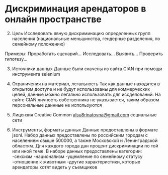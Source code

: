 # Дискриминация арендаторов в онлайн пространстве

2. Цель
Исследовать явную дискриминацию определенных групп населения (национальные меньшинства, гендерные разделения, по семейному положению)

Примеры:
Проработать сценарий...
Исследовать...
Выявить...
Проверить гипотезу...

3. Источники данных
Данные были скачены из сайта CIAN при помощи инструмента selenium

4. Ограничения на материал, легальность
Так как данные находятся в открытом доступе и не будут использованы для коммерческих целей, данные можно легально
использовать для иссделований. На сайте CIAN личность собственника не указывается, таким образом персональные даннные не используются

5. Лицензия
Creative Common
alsu8rinatovna@gmail.com
социальные сети

6. Инструменты, форматы данных
Данные предоставлены в формате jsonl. Набор данных предоставлены по российским городам с населением свыше 500000, а также Московской и
Ленинградской областям. Для каждого города дан процент дискриминации по той или иной теме. В наборе данных предоставлены категории:
-сексизм
-национализм
-ущемление по семейному статусу
-отношение к животным
-другие характеристики, которые арендаторы хотят видеть у съемщиков

 

 



